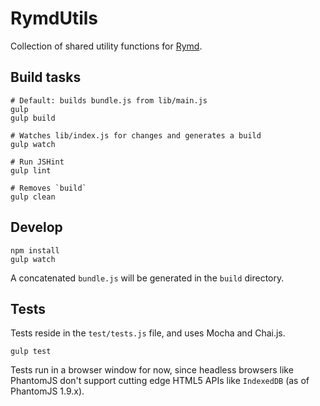 # RymdUtils

Collection of shared utility functions for [Rymd](http://github.com/rymdjs).

## Build tasks

	# Default: builds bundle.js from lib/main.js
	gulp
	gulp build

	# Watches lib/index.js for changes and generates a build
	gulp watch

	# Run JSHint
	gulp lint

	# Removes `build`
	gulp clean

## Develop

	npm install
	gulp watch

A concatenated `bundle.js` will be generated in the `build` directory.

## Tests

Tests reside in the `test/tests.js` file, and uses Mocha and Chai.js.

	gulp test

Tests run in a browser window for now, since headless browsers like
PhantomJS don't support cutting edge HTML5 APIs like `IndexedDB` (as of
PhantomJS 1.9.x).
